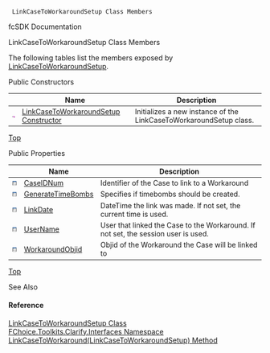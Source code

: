﻿     LinkCaseToWorkaroundSetup Class Members                                                   

fcSDK Documentation

LinkCaseToWorkaroundSetup Class Members

The following tables list the members exposed by [LinkCaseToWorkaroundSetup](FChoice.Toolkits.Clarify~FChoice.Toolkits.Clarify.Interfaces.LinkCaseToWorkaroundSetup.md).

Public Constructors

|   | Name | Description |
| --- | --- | --- |
| ![Public Constructor](dotnetimages/publicConstructor.png) | [LinkCaseToWorkaroundSetup Constructor](FChoice.Toolkits.Clarify~FChoice.Toolkits.Clarify.Interfaces.LinkCaseToWorkaroundSetup~_ctor.md) | Initializes a new instance of the LinkCaseToWorkaroundSetup class.   |

[Top](#top)

Public Properties

|   | Name | Description |
| --- | --- | --- |
| ![Public Property](dotnetimages/publicProperty.png) | [CaseIDNum](FChoice.Toolkits.Clarify~FChoice.Toolkits.Clarify.Interfaces.LinkCaseToWorkaroundSetup~CaseIDNum.md) | Identifier of the Case to link to a Workaround   |
| ![Public Property](dotnetimages/publicProperty.png) | [GenerateTimeBombs](FChoice.Toolkits.Clarify~FChoice.Toolkits.Clarify.Interfaces.LinkCaseToWorkaroundSetup~GenerateTimeBombs.md) | Specifies if timebombs should be created.   |
| ![Public Property](dotnetimages/publicProperty.png) | [LinkDate](FChoice.Toolkits.Clarify~FChoice.Toolkits.Clarify.Interfaces.LinkCaseToWorkaroundSetup~LinkDate.md) | DateTime the link was made. If not set, the current time is used.   |
| ![Public Property](dotnetimages/publicProperty.png) | [UserName](FChoice.Toolkits.Clarify~FChoice.Toolkits.Clarify.Interfaces.LinkCaseToWorkaroundSetup~UserName.md) | User that linked the Case to the Workaround. If not set, the session user is used.   |
| ![Public Property](dotnetimages/publicProperty.png) | [WorkaroundObjid](FChoice.Toolkits.Clarify~FChoice.Toolkits.Clarify.Interfaces.LinkCaseToWorkaroundSetup~WorkaroundObjid.md) | Objid of the Workaround the Case will be linked to   |

[Top](#top)

See Also

#### Reference

[LinkCaseToWorkaroundSetup Class](FChoice.Toolkits.Clarify~FChoice.Toolkits.Clarify.Interfaces.LinkCaseToWorkaroundSetup.md)  
[FChoice.Toolkits.Clarify.Interfaces Namespace](FChoice.Toolkits.Clarify~FChoice.Toolkits.Clarify.Interfaces_namespace.md)  
[LinkCaseToWorkaround(LinkCaseToWorkaroundSetup) Method](FChoice.Toolkits.Clarify~FChoice.Toolkits.Clarify.Interfaces.InterfacesToolkit~LinkCaseToWorkaround(LinkCaseToWorkaroundSetup).md)